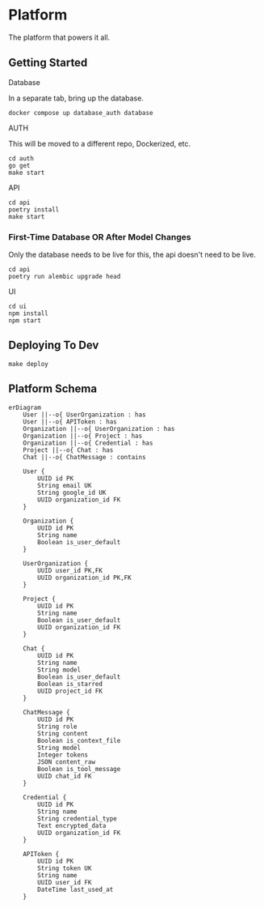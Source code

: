 # Platform

The platform that powers it all.

## Getting Started

Database

In a separate tab, bring up the database.

```
docker compose up database_auth database
```

AUTH

This will be moved to a different repo, Dockerized, etc.

```
cd auth
go get
make start
```

API

```
cd api
poetry install
make start
```

### First-Time Database OR After Model Changes

Only the database needs to be live for this, the api doesn't need to be live.

```
cd api
poetry run alembic upgrade head
```

UI

```
cd ui
npm install
npm start
```

## Deploying To Dev

`make deploy`

## Platform Schema

```mermaid
erDiagram
    User ||--o{ UserOrganization : has
    User ||--o{ APIToken : has
    Organization ||--o{ UserOrganization : has
    Organization ||--o{ Project : has
    Organization ||--o{ Credential : has
    Project ||--o{ Chat : has
    Chat ||--o{ ChatMessage : contains

    User {
        UUID id PK
        String email UK
        String google_id UK
        UUID organization_id FK
    }

    Organization {
        UUID id PK
        String name
        Boolean is_user_default
    }

    UserOrganization {
        UUID user_id PK,FK
        UUID organization_id PK,FK
    }

    Project {
        UUID id PK
        String name
        Boolean is_user_default
        UUID organization_id FK
    }

    Chat {
        UUID id PK
        String name
        String model
        Boolean is_user_default
        Boolean is_starred
        UUID project_id FK
    }

    ChatMessage {
        UUID id PK
        String role
        String content
        Boolean is_context_file
        String model
        Integer tokens
        JSON content_raw
        Boolean is_tool_message
        UUID chat_id FK
    }

    Credential {
        UUID id PK
        String name
        String credential_type
        Text encrypted_data
        UUID organization_id FK
    }

    APIToken {
        UUID id PK
        String token UK
        String name
        UUID user_id FK
        DateTime last_used_at
    }
```
